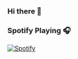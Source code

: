 ### Hi there 👋
### Spotify Playing 🎧

[![Spotify](https://novatorem.bgstatic.vercel.app/api/spotify)](https://open.spotify.com/user/12181699711)

<!--
**fernandogfo/fernandogfo** is a ✨ _special_ ✨ repository because its `README.md` (this file) appears on your GitHub profile.

Here are some ideas to get you started:

- 🔭 I’m currently working on ...
- 🌱 I’m currently learning ...
- 👯 I’m looking to collaborate on ...
- 🤔 I’m looking for help with ...
- 💬 Ask me about ...
- 📫 How to reach me: ...
- 😄 Pronouns: ...
- ⚡ Fun fact: ...
-->
